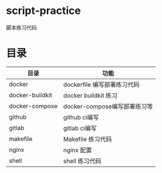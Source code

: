 # script-practice

脚本练习代码

# 目录

| 目录              | 功能                    |
|-----------------|-----------------------|
| docker          | dockerfile 编写部署练习代码   |
| docker-buildkit | docker buildkit 练习    |
| docker-compose  | docker-compose编写部署练习等 |
| github          | github ci编写           |
| gitlab          | gitlab ci编写           |
| makefile        | Makefile 练习代码         |
| nginx           | nginx 配置              |
| shell           | shell 练习代码            |
